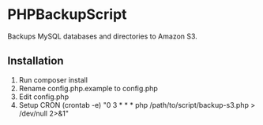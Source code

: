 # PHPBackupScript
Backups MySQL databases and directories to Amazon S3.

## Installation
1. Run composer install
2. Rename config.php.example to config.php
3. Edit config.php
4. Setup CRON (crontab -e) "0 3 * * * php /path/to/script/backup-s3.php > /dev/null 2>&1"
